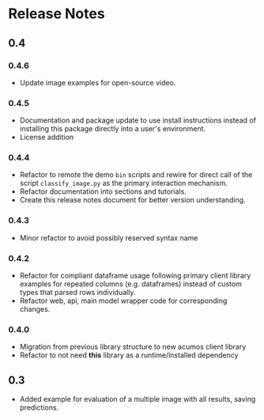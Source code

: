 <!---
.. ===============LICENSE_START=======================================================
.. Acumos CC-BY-4.0
.. ===================================================================================
.. Copyright (C) 2017-2018 AT&T Intellectual Property & Tech Mahindra. All rights reserved.
.. ===================================================================================
.. This Acumos documentation file is distributed by AT&T and Tech Mahindra
.. under the Creative Commons Attribution 4.0 International License (the "License");
.. you may not use this file except in compliance with the License.
.. You may obtain a copy of the License at
..
..      http://creativecommons.org/licenses/by/4.0
..
.. This file is distributed on an "AS IS" BASIS,
.. WITHOUT WARRANTIES OR CONDITIONS OF ANY KIND, either express or implied.
.. See the License for the specific language governing permissions and
.. limitations under the License.
.. ===============LICENSE_END=========================================================
-->

# Release Notes
## 0.4
### 0.4.6
* Update image examples for open-source video.

### 0.4.5
* Documentation and package update to use install instructions instead of installing
  this package directly into a user's environment.
* License addition

### 0.4.4
* Refactor to remote the demo `bin` scripts and rewire for direct call of the
  script `classify_image.py` as the primary interaction mechanism.
* Refactor documentation into sections and tutorials.
* Create this release notes document for better version understanding.

### 0.4.3
* Minor refactor to avoid possibly reserved syntax name

### 0.4.2
* Refactor for compliant dataframe usage following primary client library
  examples for repeated columns (e.g. dataframes) instead of custom types
  that parsed rows individually.
* Refactor web, api, main model wrapper code for corresponding changes.

### 0.4.0
* Migration from previous library structure to new acumos client library
* Refactor to not need **this** library as a runtime/installed dependency

## 0.3
* Added example for evaluation of a multiple image with all results, saving predictions.
